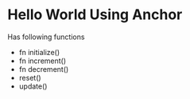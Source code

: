 # Hello World Using Anchor

Has following functions

-   fn initialize()
-   fn increment()
-   fn decrement()
-   reset()
-   update()
